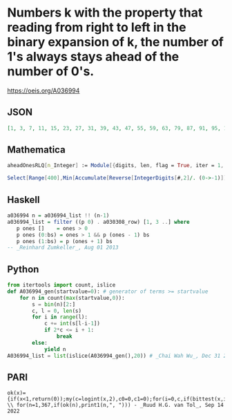 # Numbers k with the property that reading from right to left in the binary expansion of k, the number of 1's always stays ahead of the number of 0's\.
https://oeis.org/A036994
## JSON
```JSON
[1, 3, 7, 11, 15, 23, 27, 31, 39, 43, 47, 55, 59, 63, 79, 87, 91, 95, 103, 107, 111, 119, 123, 127, 143, 151, 155, 159, 167, 171, 175, 183, 187, 191, 207, 215, 219, 223, 231, 235, 239, 247, 251, 255, 287, 303, 311, 315, 319, 335, 343, 347, 351, 359, 363, 367]
```
## Mathematica
```Mathematica
aheadOnesRLQ[n_Integer] := Module[{digits, len, flag = True, iter = 1, ones = 0, zeros = 0}, digits = Reverse[IntegerDigits[n, 2]]; len = Length[digits]; While[flag && iter < len, If[digits[[iter]] == 1, ones++, zeros++]; flag = ones > zeros; iter++]; flag]; Select[Range[1, 201, 2], aheadOnesRLQ] (* _Alonso del Arte_, Sep 21 2011 *)
```
```Mathematica
Select[Range[400],Min[Accumulate[Reverse[IntegerDigits[#,2]/. (0->-1)]]]> 0&] (* _Harvey P. Dale_, Apr 23 2016 *)
```
## Haskell
```Haskell
a036994 n = a036994_list !! (n-1)
a036994_list = filter ((p 0) . a030308_row) [1, 3 ..] where
   p ones []    = ones > 0
   p ones (0:bs) = ones > 1 && p (ones - 1) bs
   p ones (1:bs) = p (ones + 1) bs
-- _Reinhard Zumkeller_, Aug 01 2013
```
## Python
```Python
from itertools import count, islice
def A036994_gen(startvalue=0): # generator of terms >= startvalue
    for n in count(max(startvalue,0)):
        s = bin(n)[2:]
        c, l = 0, len(s)
        for i in range(l):
            c += int(s[l-i-1])
            if 2*c <= i + 1:
                break
        else:
            yield n
A036994_list = list(islice(A036994_gen(),20)) # _Chai Wah Wu_, Dec 31 2021
```
## PARI
```PARI
ok(x)={if(x<1,return(0));my(c=logint(x,2),c0=0,c1=0);for(i=0,c,if(bittest(x,i),c1++,c0++);if(c1<=c0,return(0)));1} \\ for(n=1,367,if(ok(n),print1(n,", "))) - _Ruud H.G. van Tol_, Sep 14 2022
```
